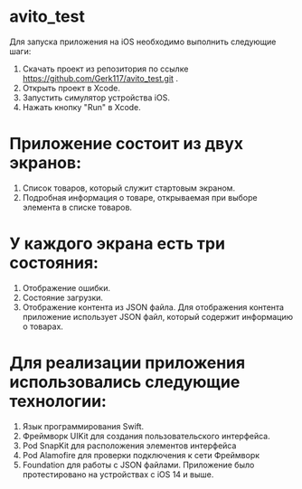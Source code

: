 # avito_test

Для запуска приложения на iOS необходимо выполнить следующие шаги:
1. Скачать проект из репозитория по ссылке https://github.com/Gerk117/avito_test.git .
2. Открыть проект в Xcode. 
3. Запустить симулятор устройства iOS. 
4. Нажать кнопку "Run" в Xcode. 
# Приложение состоит из двух экранов: 
1. Список товаров, который служит стартовым экраном. 
2. Подробная информация о товаре, открываемая при выборе элемента в списке товаров. 
# У каждого экрана есть три состояния: 
1. Отображение ошибки. 
2. Состояние загрузки. 
3. Отображение контента из JSON файла. 
Для отображения контента приложение использует JSON файл, который содержит информацию о товарах. 
# Для реализации приложения использовались следующие технологии: 
1. Язык программирования Swift.
2. Фреймворк UIKit для создания пользовательского интерфейса. 
3. Pod SnapKit для расположения элементов интерфейса 
4. Pod Alamofire для проверки подключения к сети Фреймворк 
5. Foundation для работы с JSON файлами. 
Приложение было протестировано на устройствах с iOS 14 и выше.
